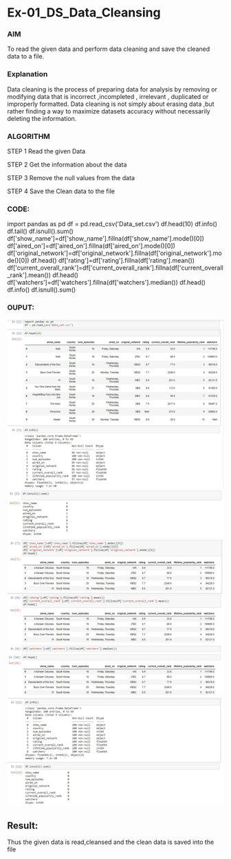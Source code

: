 # Ex-01_DS_Data_Cleansing


### AIM
To read the given data and perform data cleaning and save the cleaned data to a file.

### Explanation
Data cleaning is the process of preparing data for analysis by removing or modifying data that is incorrect ,incompleted , irrelevant , duplicated or improperly formatted. Data cleaning is not simply about erasing data ,but rather finding a way to maximize datasets accuracy without necessarily deleting the information.

### ALGORITHM
STEP 1
Read the given Data

STEP 2
Get the information about the data

STEP 3
Remove the null values from the data

STEP 4
Save the Clean data to the file

### CODE:
import pandas as pd
df = pd.read_csv('Data_set.csv')
df.head(10)
df.info()
df.tail()
df.isnull().sum()
df['show_name']=df['show_name'].fillna(df['show_name'].mode()[0])
df['aired_on']=df['aired_on'].fillna(df['aired_on'].mode()[0])
df['original_network']=df['original_network'].fillna(df['original_network'].mode()[0])
df.head()
df['rating']=df['rating'].fillna(df['rating'].mean())
df['current_overall_rank']=df['current_overall_rank'].fillna(df['current_overall_rank'].mean())
df.head()
df['watchers']=df['watchers'].fillna(df['watchers'].median())
df.head()
df.info()
df.isnull().sum()
### OUPUT:
![Output](output1.jpeg)
![Output](output2.jpeg)
![Output](output3.jpeg)
![Output](output4.jpeg)

## Result:
Thus the given data is read,cleansed and the clean data is saved into the file

